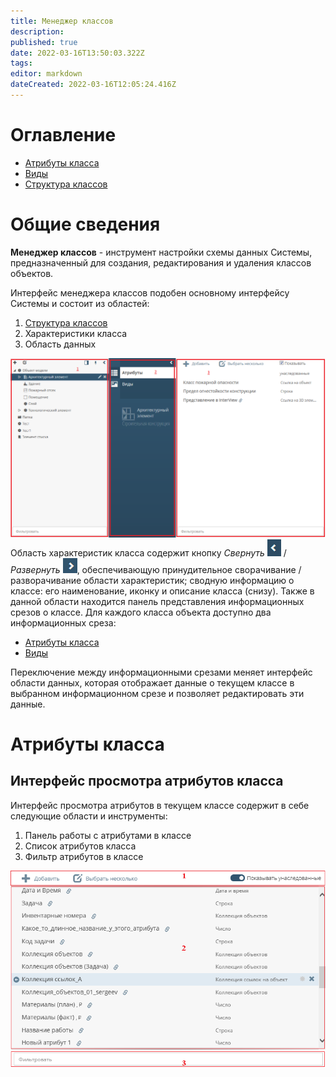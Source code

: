 ```yaml
---
title: Менеджер классов
description: 
published: true
date: 2022-03-16T13:50:03.322Z
tags: 
editor: markdown
dateCreated: 2022-03-16T12:05:24.416Z
---
```


# Оглавление
- [Атрибуты класса](/ru/НЕОСИНТЕЗ/Управление-схемой-данных/Менеджер-классов/Атрибуты-класса)
- [Виды](/ru/НЕОСИНТЕЗ/Управление-схемой-данных/Менеджер-классов/Виды)
- [Структура классов](/ru/НЕОСИНТЕЗ/Управление-схемой-данных/Менеджер-классов/Структура-классов)
# Общие сведения
**Менеджер классов** - инструмент настройки схемы данных Системы, предназначенный для создания, редактирования и удаления классов объектов.

Интерфейс менеджера классов подобен основному интерфейсу Системы и состоит из областей:

1. [Структура классов](/ru/НЕОСИНТЕЗ/Управление-схемой-данных/Менеджер-классов/Структура-классов)
1. Характеристики класса
1. Область данных

![classes.png](/неосинтез/classes.png)
Область характеристик класса содержит кнопку *Свернуть* ![image2016-8-3_15_38_8.png](/неосинтез/image2016-8-3_15_38_8.png) / *Развернуть* ![image2016-8-3_15_38_36.png](/неосинтез/image2016-8-3_15_38_36.png), обеспечивающую принудительное сворачивание / разворачивание области характеристик; сводную информацию о классе: его наименование, иконку и описание класса (снизу). Также в данной области находится панель представления информационных срезов о классе. Для каждого класса объекта доступно два информационных среза:
- [Атрибуты класса](/ru/НЕОСИНТЕЗ/Управление-схемой-данных/Менеджер-классов/Атрибуты-класса)
- [Виды](/ru/НЕОСИНТЕЗ/Управление-схемой-данных/Менеджер-классов/Виды)

Переключение между информационными срезами меняет интерфейс области данных, которая отображает данные о текущем классе в выбранном информационном срезе и позволяет редактировать эти данные.
# Атрибуты класса
## Интерфейс просмотра атрибутов класса
Интерфейс просмотра атрибутов в текущем классе содержит в себе следующие области и инструменты:
1. Панель работы с атрибутами в классе
1. Список атрибутов класса
1. Фильтр атрибутов в классе

![атрибуты_класса.png](/неосинтез/атрибуты_класса.png)
